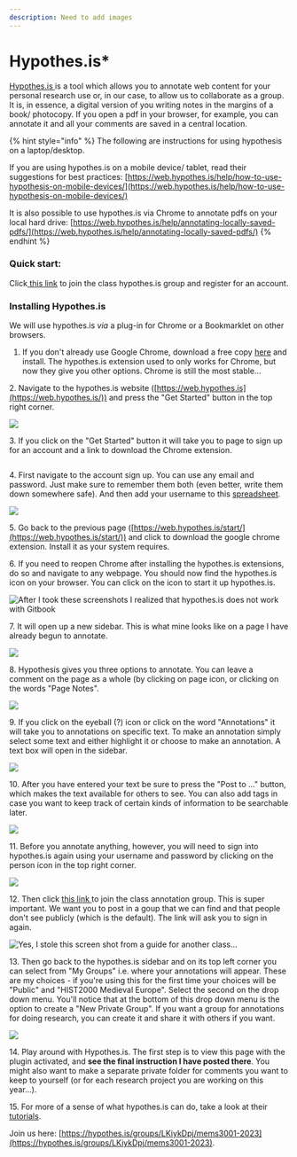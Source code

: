 ```yaml
---
description: Need to add images
---
```


# Hypothes.is\*

​[Hypothes.is ](https://hypothes.is/)is a tool which allows you to annotate web content for your personal research use or, in our case, to allow us to collaborate as a group. It is, in essence, a digital version of you writing notes in the margins of a book/ photocopy. If you open a pdf in your browser, for example, you can annotate it and all your comments are saved in a central location.

{% hint style="info" %}
The following are instructions for using hypothesis on a laptop/desktop.&#x20;

If you are using hypothes.is on a mobile device/ tablet, read their suggestions for best practices: [https://web.hypothes.is/help/how-to-use-hypothesis-on-mobile-devices/](https://web.hypothes.is/help/how-to-use-hypothesis-on-mobile-devices/)

It is also possible to use hypothes.is via Chrome to annotate pdfs on your local hard drive: [https://web.hypothes.is/help/annotating-locally-saved-pdfs/](https://web.hypothes.is/help/annotating-locally-saved-pdfs/)
{% endhint %}

### Quick start:

Click[ this link](https://hypothes.is/groups/LKiykDpj/mems3001-2023) to join the class hypothes.is group and register for an account.&#x20;

### Installing Hypothes.is

We will use hypothes.is _via_ a plug-in for Chrome or a Bookmarklet on other browsers.

1. If you don't already use Google Chrome, download a free copy [here](https://www.google.ca/chrome/) and install. The hypothes.is extension used to only works for Chrome, but now they give you other options. Chrome is still the most stable...

2\.  Navigate to the hypothes.is website ([https://web.hypothes.is](https://web.hypothes.is/)) and press the "Get Started" button in the top right corner.&#x20;

![](<../../.gitbook/assets/Screen%2520Shot%25202020-06-16%2520at%25202.03.38%2520PM (1).png>)

3\. If you click on the "Get Started" button it will take you to page to sign up for an account and a link to download the Chrome extension.&#x20;

<figure><img src="../../.gitbook/assets/Screen%2520Shot%25202020-06-16%2520at%25202.01.06%2520PM-2.png" alt=""><figcaption></figcaption></figure>

4\. First navigate to the account sign up. You can use any email and password. Just make sure to remember them both (even better, write them down somewhere safe). And then add your username to this [spreadsheet](https://docs.google.com/spreadsheets/d/13qCBEz-SuqnpS4KTj55guhPZ2Wr1dLi53RV-5BN87pA/edit?usp=sharing).&#x20;

![](../../.gitbook/assets/Screen%2520Shot%25202020-06-16%2520at%25202.01.28%2520PM.png)

5\. Go back to the previous page ([https://web.hypothes.is/start/](https://web.hypothes.is/start/)) and click to download the google chrome extension. Install it as your system requires.&#x20;

6\. If you need to reopen Chrome after installing the hypothes.is extensions, do so and navigate to any webpage. You should now find the hypothes.is icon on your browser. You can click on the icon to start it up hypothes.is.&#x20;

![After I took these screenshots I realized that hypothes.is does not work with Gitbook](../../.gitbook/assets/Screen%2520Shot%25202020-06-17%2520at%25209.16.27%2520AM.png)

7\. It will open up a new sidebar. This is what mine looks like on a page I have already begun to annotate.&#x20;

![](../../.gitbook/assets/Screen%2520Shot%25202020-06-17%2520at%25209.28.08%2520AM.png)

8\. Hypothesis gives you three options to annotate. You can leave a comment on the page as a whole (by clicking on page icon, or clicking on the words "Page Notes".&#x20;

![](broken-reference)

9\. If you click on the eyeball (?) icon or click on the word "Annotations" it will take you to annotations on specific text. To make an annotation simply select some text and either highlight it or choose to make an annotation. A text box will open in the sidebar.&#x20;

![](broken-reference)

10\. After you have entered your text be sure to press the "Post to ..." button, which makes the text available for others to see. You can also add tags in case you want to keep track of certain kinds of information to be searchable later.&#x20;

![](broken-reference)

11\. Before you annotate anything, however, you will need to sign into hypothes.is again using your username and password by clicking on the person icon in the top right corner.&#x20;

![](broken-reference)

12\. Then click [this link ](https://hypothes.is/groups/LKiykDpj/mems3001-2023)to join the class annotation group. This is super important. We want you to post in a goup that we can find and that people don't see publicly (which is the default). The link will ask you to sign in again.&#x20;

![Yes, I stole this screen shot from a guide for another class...](broken-reference)

13\. Then go back to the hypothes.is sidebar and on its top left corner you can select from "My Groups" i.e. where your annotations will appear. These are my choices - if you're using this for the first time your choices will be "Public" and "HIST2000 Medieval Europe". Select the second on the drop down menu. You'll notice that at the bottom of this drop down menu is the option to create a "New Private Group". If you want a group for annotations for doing research, you can create it and share it with others if you want.&#x20;

![](broken-reference)

14\. Play around with Hypothes.is. The first step is to view this page with the plugin activated, and **see the final instruction I have posted there**. You might also want to make a separate private folder for comments you want to keep to yourself (or for each research project you are working on this year...).&#x20;

15\. For more of a sense of what hypothes.is can do, take a look at their [tutorials](https://web.hypothes.is/help-categories/tutorials/).

Join us here: [https://hypothes.is/groups/LKiykDpj/mems3001-2023](https://hypothes.is/groups/LKiykDpj/mems3001-2023).
